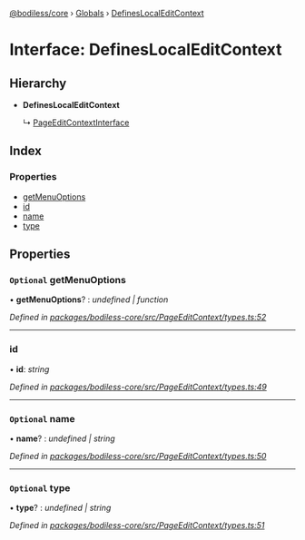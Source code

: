 [@bodiless/core](../README.md) › [Globals](../globals.md) › [DefinesLocalEditContext](defineslocaleditcontext.md)

# Interface: DefinesLocalEditContext

## Hierarchy

* **DefinesLocalEditContext**

  ↳ [PageEditContextInterface](pageeditcontextinterface.md)

## Index

### Properties

* [getMenuOptions](defineslocaleditcontext.md#optional-getmenuoptions)
* [id](defineslocaleditcontext.md#id)
* [name](defineslocaleditcontext.md#optional-name)
* [type](defineslocaleditcontext.md#optional-type)

## Properties

### `Optional` getMenuOptions

• **getMenuOptions**? : *undefined | function*

*Defined in [packages/bodiless-core/src/PageEditContext/types.ts:52](https://github.com/johnsonandjohnson/Bodiless-JS/blob/7b915a68/packages/bodiless-core/src/PageEditContext/types.ts#L52)*

___

###  id

• **id**: *string*

*Defined in [packages/bodiless-core/src/PageEditContext/types.ts:49](https://github.com/johnsonandjohnson/Bodiless-JS/blob/7b915a68/packages/bodiless-core/src/PageEditContext/types.ts#L49)*

___

### `Optional` name

• **name**? : *undefined | string*

*Defined in [packages/bodiless-core/src/PageEditContext/types.ts:50](https://github.com/johnsonandjohnson/Bodiless-JS/blob/7b915a68/packages/bodiless-core/src/PageEditContext/types.ts#L50)*

___

### `Optional` type

• **type**? : *undefined | string*

*Defined in [packages/bodiless-core/src/PageEditContext/types.ts:51](https://github.com/johnsonandjohnson/Bodiless-JS/blob/7b915a68/packages/bodiless-core/src/PageEditContext/types.ts#L51)*
